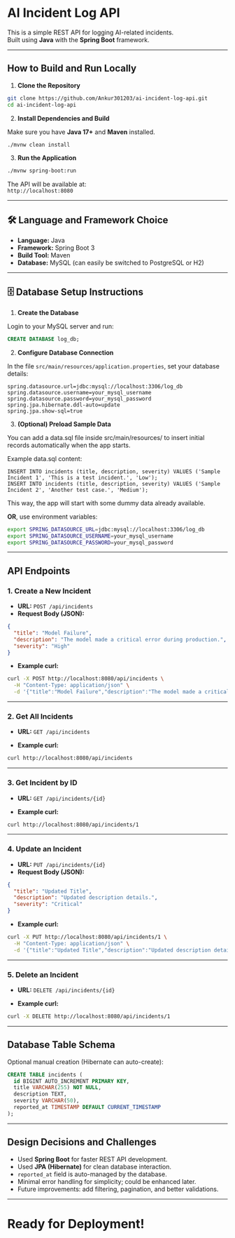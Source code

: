 # AI Incident Log API

This is a simple REST API for logging AI-related incidents.  
Built using **Java** with the **Spring Boot** framework.

---

## How to Build and Run Locally

1. **Clone the Repository**

```bash
git clone https://github.com/Ankur301203/ai-incident-log-api.git
cd ai-incident-log-api
```

2. **Install Dependencies and Build**

Make sure you have **Java 17+** and **Maven** installed.

```bash
./mvnw clean install
```

3. **Run the Application**

```bash
./mvnw spring-boot:run
```

The API will be available at:  
`http://localhost:8080`

---

## 🛠 Language and Framework Choice

- **Language:** Java
- **Framework:** Spring Boot 3
- **Build Tool:** Maven
- **Database:** MySQL (can easily be switched to PostgreSQL or H2)

---

## 🗄 Database Setup Instructions

1. **Create the Database**

Login to your MySQL server and run:

```sql
CREATE DATABASE log_db;
```

2. **Configure Database Connection**

In the file `src/main/resources/application.properties`, set your database details:

```properties
spring.datasource.url=jdbc:mysql://localhost:3306/log_db
spring.datasource.username=your_mysql_username
spring.datasource.password=your_mysql_password
spring.jpa.hibernate.ddl-auto=update
spring.jpa.show-sql=true
```
3. **(Optional) Preload Sample Data**

You can add a data.sql file inside src/main/resources/ to insert initial records automatically when the app starts.

Example data.sql content:
```properties
INSERT INTO incidents (title, description, severity) VALUES ('Sample Incident 1', 'This is a test incident.', 'Low');
INSERT INTO incidents (title, description, severity) VALUES ('Sample Incident 2', 'Another test case.', 'Medium');
```
This way, the app will start with some dummy data already available.

**OR**, use environment variables:

```bash
export SPRING_DATASOURCE_URL=jdbc:mysql://localhost:3306/log_db
export SPRING_DATASOURCE_USERNAME=your_mysql_username
export SPRING_DATASOURCE_PASSWORD=your_mysql_password
```

---

## API Endpoints

### 1. Create a New Incident
- **URL:** `POST /api/incidents`
- **Request Body (JSON):**

```json
{
  "title": "Model Failure",
  "description": "The model made a critical error during production.",
  "severity": "High"
}
```

- **Example curl:**

```bash
curl -X POST http://localhost:8080/api/incidents \
  -H "Content-Type: application/json" \
  -d '{"title":"Model Failure","description":"The model made a critical error during production.","severity":"High"}'
```

---

### 2. Get All Incidents
- **URL:** `GET /api/incidents`

- **Example curl:**

```bash
curl http://localhost:8080/api/incidents
```

---

### 3. Get Incident by ID
- **URL:** `GET /api/incidents/{id}`

- **Example curl:**

```bash
curl http://localhost:8080/api/incidents/1
```

---

### 4. Update an Incident
- **URL:** `PUT /api/incidents/{id}`
- **Request Body (JSON):**

```json
{
  "title": "Updated Title",
  "description": "Updated description details.",
  "severity": "Critical"
}
```

- **Example curl:**

```bash
curl -X PUT http://localhost:8080/api/incidents/1 \
  -H "Content-Type: application/json" \
  -d '{"title":"Updated Title","description":"Updated description details.","severity":"Critical"}'
```

---

### 5. Delete an Incident
- **URL:** `DELETE /api/incidents/{id}`

- **Example curl:**

```bash
curl -X DELETE http://localhost:8080/api/incidents/1
```

---

##  Database Table Schema

Optional manual creation (Hibernate can auto-create):

```sql
CREATE TABLE incidents (
  id BIGINT AUTO_INCREMENT PRIMARY KEY,
  title VARCHAR(255) NOT NULL,
  description TEXT,
  severity VARCHAR(50),
  reported_at TIMESTAMP DEFAULT CURRENT_TIMESTAMP
);
```

---

## Design Decisions and Challenges

- Used **Spring Boot** for faster REST API development.
- Used **JPA (Hibernate)** for clean database interaction.
- `reported_at` field is auto-managed by the database.
- Minimal error handling for simplicity; could be enhanced later.
- Future improvements: add filtering, pagination, and better validations.

---

#  Ready for Deployment!

